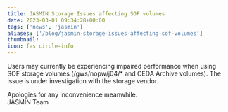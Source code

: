 ```yaml
---
title: JASMIN Storage Issues affecting SOF volumes
date: 2023-03-01 09:34:28+00:00
tags: ['news', 'jasmin']
aliases: ['/blog/jasmin-storage-issues-affecting-sof-volumes']
thumbnail: 
icon: fas circle-info
---
```


Users may currently be experiencing impaired performance when using SOF storage volumes (/gws/nopw/j04/\* and CEDA Archive volumes). The issue is under investigation with the storage vendor.  
  
Apologies for any inconvenience meanwhile.  
JASMIN Team


